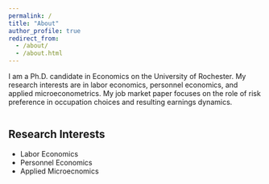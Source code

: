 ```yaml
---
permalink: /
title: "About"
author_profile: true
redirect_from: 
  - /about/
  - /about.html
---
```

I am a Ph.D. candidate in Economics on the University of Rochester. My research interests are in labor economics, personnel economics, and applied microeconometrics. My job market paper focuses on the role of risk preference in occupation choices and resulting earnings dynamics.

<div style="display: flex;">
  <div style="flex: 1;">
    <h2>Research Interests</h2>
    <ul>
      <li>Labor Economics</li>
      <li>Personnel Economics</li>
      <li>Applied Microecnomics</li>
    </ul>
  </div>
  <div style="flex: 1;">
    <h2></h2>

  </div>
</div>
